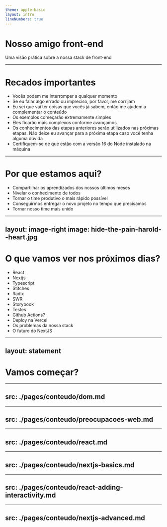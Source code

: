 ```yaml
---
theme: apple-basic
layout: intro
lineNumbers: true
---
```


# Nosso amigo front-end

Uma visão prática sobre a nossa stack de front-end

---

# Recados importantes

- Vocês podem me interromper a qualquer momento
- Se eu falar algo errado ou impreciso, por favor, me corrijam
- Eu sei que vai ter coisas que vocês já sabem, então me ajudem a complementar o conteúdo
- Os exemplos começarão extremamente simples
- Eles ficarão mais complexos conforme avançamos
- Os conhecimentos das etapas anteriores serão utilizados nas próximas etapas. Não deixe eu avançar para a próxima etapa caso você tenha alguma dúvida
- Certifiquem-se de que estão com a versão 16 do Node instalado na máquina

---

# Por que estamos aqui?

- Compartilhar os aprendizados dos nossos últimos meses
- Nivelar o conhecimento de todos
- Tornar o time produtivo o mais rápido possível
- Conseguirmos entregar o novo projeto no tempo que precisamos
- Tornar nosso time mais unido

---
layout: image-right
image: hide-the-pain-harold--heart.jpg
---

# O que vamos ver nos próximos dias?

- React
- Nextjs
- Typescript
- Stitches
- Radix
- SWR
- Storybook
- Testes
- Github Actions?
- Deploy na Vercel
- Os problemas da nossa stack
- O futuro do NextJS

<!--
- Para conseguirmos usar o Next.js de forma efetiva, precisamos nos familiarizar com JavaScript. React e os paranauês do desenvolvimento web
- A ideia é entendermos um pouco mais sobre essa biblioteca incrível que está nos nossos corações
- Vamos construirá um projeto simples passo a passo e evoluir ele aos poucos
-->

---
layout: statement
---

# Vamos começar?

---
src: ./pages/conteudo/dom.md
---

---
src: ./pages/conteudo/preocupacoes-web.md
---

---
src: ./pages/conteudo/react.md
---


---
src: ./pages/conteudo/nextjs-basics.md
---

---
src: ./pages/conteudo/react-adding-interactivity.md
---

---
src: ./pages/conteudo/nextjs-advanced.md
---
